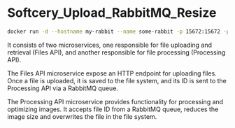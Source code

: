 # Softcery_Upload_RabbitMQ_Resize

```bash
docker run -d --hostname my-rabbit --name some-rabbit -p 15672:15672 -p 5672:5672 rabbitmq:3-management
```

It consists of two microservices, one responsible for file uploading and retrieval (Files API), and another responsible for file processing (Processing API).

The Files API microservice expose an HTTP endpoint for uploading files. Once a file is uploaded, it is saved to the file system, and its ID is sent to the Processing API via a RabbitMQ queue. 

The Processing API microservice provides functionality for processing and optimizing images. It accepts file ID from a RabbitMQ queue, reduces the image size and overwrites the file in the file system.
